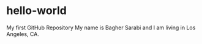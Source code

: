 # hello-world
My first GitHub Repository
My name is Bagher Sarabi and I am living in Los Angeles, CA.
